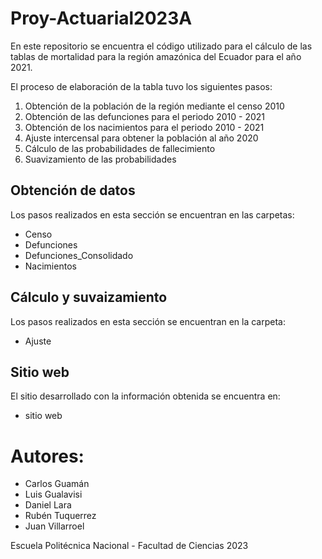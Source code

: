 # Proy-Actuarial2023A
En este repositorio se encuentra el código utilizado para el cálculo de las tablas de mortalidad para la región amazónica del Ecuador para el año 2021. 

El proceso de elaboración de la tabla tuvo los siguientes pasos:
1. Obtención de la población de la región mediante el censo 2010
2. Obtención de las defunciones para el periodo 2010 - 2021
3. Obtención de los nacimientos para el periodo 2010 - 2021
4. Ajuste intercensal para obtener la población al año 2020
5. Cálculo de las probabilidades de fallecimiento
6. Suavizamiento de las probabilidades

## Obtención de datos 
Los pasos realizados en esta sección se encuentran en las carpetas:
- Censo
- Defunciones
- Defunciones_Consolidado
- Nacimientos

## Cálculo y suvaizamiento
Los pasos realizados en esta sección se encuentran en la carpeta:
- Ajuste

## Sitio web
El sitio desarrollado con la información obtenida se encuentra en:
- sitio web

# Autores:
- Carlos Guamán
- Luis Gualavisi
- Daniel Lara 
- Rubén Tuquerrez
- Juan Villarroel

Escuela Politécnica Nacional - Facultad de Ciencias 2023
